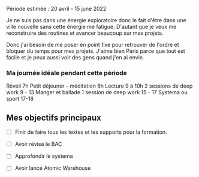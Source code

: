 Période estimée : 20 avril - 15 june 2022

Je ne suis pas dans une énergie exploratoire donc le fait d'être dans une ville nouvelle sans cette énergie me fatigue.
D'autant que je veux me reconstruire des routines et avancer beaucoup sur mes projets. 

Donc j'ai besoin de me poser en point fixe pour retrouver de l'ordre et bloquer du temps pour mes projets. 
J'aime bien Paris parce que tout est facile et je peux aussi voir des gens quand j'en ai envie. 

### Ma journée idéale pendant cette période
Réveil 7h 
Petit déjeuner - méditation 8h
Lecture 9 à 10h
2 sessions de deep work 9 - 13
Manger et ballade
1 session de deep work 15 - 17
Systema ou sport 17-18


## Mes objectifs principaux
- [ ] Finir de faire tous les textes et les supports pour la formation.
- [ ] Avoir révisé le BAC
- [ ] Approfondir le systema
- [ ] Avoir lancé Atomic Warehouse


